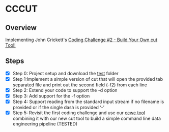 # CCCUT

## Overview
Implementing John Crickett's [Coding Challenge #2 - Build Your Own cut Tool!](https://codingchallenges.fyi/challenges/challenge-cut)

## Steps
* [x] Step 0: Project setup and download the [test](https://www.dropbox.com/s/hpbma5alue0du34/challenge-cut.zip?e=1&dl=0) folder
* [x] Step 1:Implement a simple version of cut that will open the provided tab separated file and print out the second field (-f2) from each line
* [x] Step 2: Extend your code to support the -d option
* [x] Step 3: Add support for the -f option
* [x] Step 4: Support reading from the standard input stream if no filename is provided or if the single dash is provided ‘-’
* [x] Step 5: Revisit the first coding challenge and use our [ccwc tool](https://github.com/insignias/codingchallenges/tree/main/ccwc) combining it with our new cut tool to build a simple command line data engineering pipeline (TESTED)